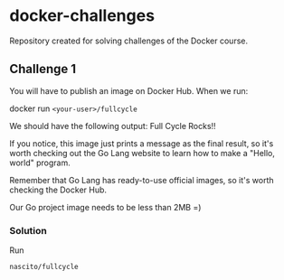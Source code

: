 # **docker-challenges**

Repository created for solving challenges of the Docker course.

## **Challenge 1**

You will have to publish an image on Docker Hub. When we run:

docker run `<your-user>/fullcycle`

We should have the following output: Full Cycle Rocks!!

If you notice, this image just prints a message as the final result, so it's worth checking out the Go Lang website to learn how to make a "Hello, world" program.

Remember that Go Lang has ready-to-use official images, so it's worth checking the Docker Hub.

Our Go project image needs to be less than 2MB =)

### **Solution**

Run

```
nascito/fullcycle
```
